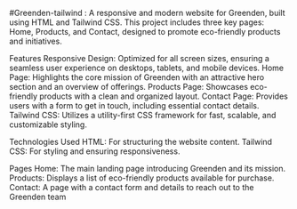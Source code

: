 #Greenden-tailwind :
A responsive and modern website for Greenden, built using HTML and Tailwind CSS. This project includes three key pages: Home, Products, and Contact, designed to promote eco-friendly products and initiatives.

Features
Responsive Design: Optimized for all screen sizes, ensuring a seamless user experience on desktops, tablets, and mobile devices.
Home Page: Highlights the core mission of Greenden with an attractive hero section and an overview of offerings.
Products Page: Showcases eco-friendly products with a clean and organized layout.
Contact Page: Provides users with a form to get in touch, including essential contact details.
Tailwind CSS: Utilizes a utility-first CSS framework for fast, scalable, and customizable styling.

Technologies Used
HTML: For structuring the website content.
Tailwind CSS: For styling and ensuring responsiveness.

Pages
Home: The main landing page introducing Greenden and its mission.
Products: Displays a list of eco-friendly products available for purchase.
Contact: A page with a contact form and details to reach out to the Greenden team
